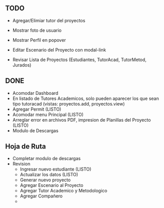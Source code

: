 ## TODO
* Agregar/Elimiar tutor del proyectos
* Mostrar foto de usuario
* Mostrar Perfil en popover
* Editar Escenario del Proyecto con modal-link


* Revisar Lista de Proyectos (Estudiantes, TutorAcad, TutorMetod, Jurados)


## DONE
* Acomodar Dashboard
* En listado de Tutores Academicos, solo pueden aparecer los que sean tipo tutoracad
(vistas: proyectos.add, proyectos.view)
* Agregar Permit (LISTO)
* Acomodar menu Principal (LISTO)
* Arreglar error en archivos PDF, impresion de Planillas del Proyecto (LISTO)
* Modulo de Descargas


## Hoja de Ruta
* Completar modulo de descargas
* Revision
  * Ingresar nuevo estudiante (LISTO)
  * Actualizar los datos (LISTO)
  * Generar nuevo proyecto
  * Agregar Escenario al Proyecto
  * Agregar Tutor Academico y Metodologico
  * Agregar Compañero
  *
